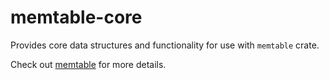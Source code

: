 # memtable-core

Provides core data structures and functionality for use with `memtable` crate.

Check out [memtable](https://github.com/chipsenkbeil/memtable-rs) for more details.
